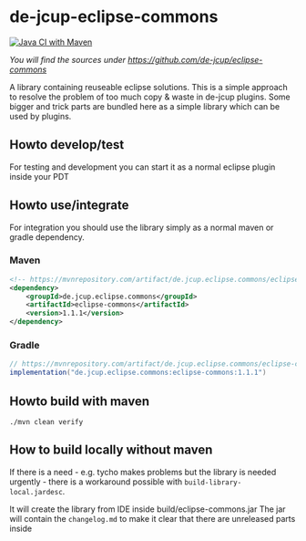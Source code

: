 # de-jcup-eclipse-commons
[![Java CI with Maven](https://github.com/de-jcup/eclipse-commons/actions/workflows/maven.yml/badge.svg)](https://github.com/de-jcup/eclipse-commons/actions/workflows/maven.yml)

*You will find the sources under https://github.com/de-jcup/eclipse-commons*

A library containing reuseable eclipse solutions. This is a simple approach to resolve the
problem of too much copy & waste in de-jcup plugins. Some bigger and trick parts are bundled 
here as a simple library which can be used by plugins.

## Howto develop/test
For testing and development you can start it as a normal eclipse plugin inside your PDT

## Howto use/integrate
For integration you should use the library simply as a normal maven or gradle dependency.


### Maven

```xml
<!-- https://mvnrepository.com/artifact/de.jcup.eclipse.commons/eclipse-commons -->
<dependency>
    <groupId>de.jcup.eclipse.commons</groupId>
    <artifactId>eclipse-commons</artifactId>
    <version>1.1.1</version>
</dependency>


```

### Gradle
```gradle
// https://mvnrepository.com/artifact/de.jcup.eclipse.commons/eclipse-commons
implementation("de.jcup.eclipse.commons:eclipse-commons:1.1.1")

```

## Howto build with maven

```
./mvn clean verify
```

## How to build locally without maven
If there is a need - e.g. tycho makes problems but the library is needed urgently - there is a 
workaround possible with `build-library-local.jardesc`.

It will create the library from IDE inside build/eclipse-commons.jar 
The jar will contain the `changelog.md` to make it clear that there are unreleased parts inside 

